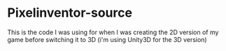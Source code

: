 # Pixelinventor-source
This is the code I was using for when I was creating the 2D version of my game before switching it to 3D (i'm using Unity3D for the 3D version)
